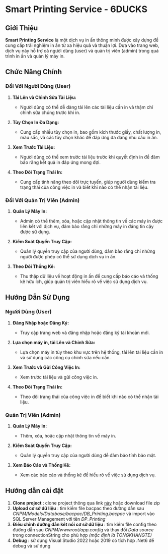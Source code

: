 # Smart Printing Service - 6DUCKS

## Giới Thiệu

**Smart Printing Service** là một dịch vụ in ấn thông minh được xây dựng để cung cấp trải nghiệm in ấn từ xa hiệu quả và thuận lợi. Dựa vào trang web, dịch vụ này hỗ trợ cả người dùng (user) và quản trị viên (admin) trong quá trình in ấn và quản lý máy in.

## Chức Năng Chính

### Đối Với Người Dùng (User)

1. **Tải Lên và Chỉnh Sửa Tài Liệu:**
   - Người dùng có thể dễ dàng tải lên các tài liệu cần in và thậm chí chỉnh sửa chúng trước khi in.

2. **Tùy Chọn In Đa Dạng:**
   - Cung cấp nhiều tùy chọn in, bao gồm kích thước giấy, chất lượng in, màu sắc, và các tùy chọn khác để đáp ứng đa dạng nhu cầu in ấn.

3. **Xem Trước Tài Liệu:**
   - Người dùng có thể xem trước tài liệu trước khi quyết định in để đảm bảo rằng kết quả in đáp ứng mong đợi.

4. **Theo Dõi Trạng Thái In:**
   - Cung cấp tính năng theo dõi trực tuyến, giúp người dùng kiểm tra trạng thái của công việc in và biết khi nào có thể nhận tài liệu.

### Đối Với Quản Trị Viên (Admin)

1. **Quản Lý Máy In:**
   - Admin có thể thêm, xóa, hoặc cập nhật thông tin về các máy in được liên kết với dịch vụ, đảm bảo rằng chỉ những máy in đáng tin cậy được sử dụng.

2. **Kiểm Soát Quyền Truy Cập:**
   - Quản lý quyền truy cập của người dùng, đảm bảo rằng chỉ những người được phép có thể sử dụng dịch vụ in ấn.

3. **Theo Dõi Thống Kê:**
   - Thu thập dữ liệu về hoạt động in ấn để cung cấp báo cáo và thống kê hữu ích, giúp quản trị viên hiểu rõ về việc sử dụng dịch vụ.

## Hướng Dẫn Sử Dụng

### Người Dùng (User)

1. **Đăng Nhập hoặc Đăng Ký:**
   - Truy cập trang web và đăng nhập hoặc đăng ký tài khoản mới.

2. **Lựa chọn máy in, tải Lên và Chỉnh Sửa:**
   - Lựa chọn máy in tùy theo khu vực trên hệ thống, tải lên tài liệu cần in và sử dụng các công cụ chỉnh sửa nếu cần.

3. **Xem Trước và Gửi Công Việc In:**
   - Xem trước tài liệu và gửi công việc in.

4. **Theo Dõi Trạng Thái In:**
   - Theo dõi trạng thái của công việc in để biết khi nào có thể nhận tài liệu.

### Quản Trị Viên (Admin)

1. **Quản Lý Máy In:**
   - Thêm, xóa, hoặc cập nhật thông tin về máy in.

2. **Kiểm Soát Quyền Truy Cập:**
   - Quản lý quyền truy cập của người dùng để đảm bảo tính bảo mật.

3. **Xem Báo Cáo và Thống Kê:**
   - Xem các báo cáo và thống kê để hiểu rõ về việc sử dụng dịch vụ.

## Hướng dẫn cài đặt
1. **Clone project** : clone project thông qua link [này](https://github.com/TongLuong/CNPM_6Ducks.git) hoặc download file zip
2. **Upload cơ sở dữ liệu** : tìm kiếm file bacpac theo đường dẫn sau *CNPM/Models/Database/bacpac/DB_Printing.bacpac* và import vào SQL Server Management với tên *DP_Printing*
3. **Điều chỉnh đường dẫn kết nối cơ sở dữ liệu** : tìm kiếm file config theo đường dẫn sau *CNPM/wwwroot/app.config* và thay đổi *Data source* trong connectionString cho phù hợp *(mặc định là TONGKHANGTE)*
4. **Debug** : sử dụng Visual Studio 2022 hoặc 2019 có tích hợp .Net6 để debug và sử dụng  
